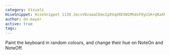 ```yaml
---
category: Visuals
HiseSnippet: HiseSnippet 1139.3ocsV8zaaaCEmxIpXVqdXEXW1MhdxF0yU1K+qKaXNI1tKnMIFwoY6VAiDsEQnHEDoiqQQ.1g8Aa22mjcaeCxdTTwxNwoqvCQGDD+89C+8dju2S8SkATkRlhbJe1zDJx4otClJzQGDQXBzgcPNek6QDkllhsP6OMgnTzPjiyZu1.3TdcT1y+7y6S3DQ.s.BgNWxBnukEyzEn8a+FFm2iDROiEOm1az9v.o3.IWNF3yZt9nDRvkjQziIF0J4hbdR2PlVlNPSzTExY88kgSGDImHr5eNSwtfSMKZhF.NxB2SxCML1fhNHhwC6eabqPfW5WjEVylE9F2iXgrY3EYiuNS.tvh4yGNk9Tzq47zy+ymdNyQu0sz6YtCBRYI5BIFt8ktGJfCpgD3HXdZY0EU5uK4dfDzPnaDStj1KEVLyhpa66WG2z2u1tU7p3MTlVkg+Ir+tXF9GwMasM7wKdQsJderhGFdd4KwIPRQqvDNGeIcpByD3ThHTFiCxNCUVM6JFwDzFJp9Mzo1S2pr5X6WpFSX5n83IQjpGQzQMLd.HUUfI9FF8p7mZ0w9M1byZ0103yJdWCN2PTfpiEAZlTfkhikZ5Ihp0tOI0QTCIwShXZJ7lJvLMlovIoTSdxqLaHt5Qv2v8sFinZiqNdb7Ezzp0pgA+U9ghkGvnkEgyPLrvDPsf3wq70dW6guaXLb3BwQ+7jMVPmrXZ1FM2FfPHkR4ThIlLl9eEV37m+mQ1BmcK8XKamtajZtOlJ4bia89nW46H1zeX4RxMrpHiS0wWQ3ioyTDJTVrRz8gqDmuQQfs7XNEkhCEL8IITwCUehxqofud2gcHZhojMGCzKglpYFJ3zgdEzKzV.W1sCUcoVljoabhTX7fyS04cerkr83RhlIFcFCnJKzzb1l4MkanOTz4b21SKVTu8DVnNZFP0+ncDkMJpnC7ueZ6bBZYimKblegjjFhtXzs8eK+jvvvaLpC2UiKPu4la91EQakCmorl9Acgx+0eZQyxKkhcbytw8bX69UCGe9OfatQC+5YfcXpDNY5IAZxU420.4CIbE0pvakS.CArVaXA9ElccS+lVfCFqzx3WmRRhXApEstCcHYLWuWRBkjZFSAh0oiyktOGF0.d6THgKAI9M1xdAdmc729U9amuAmIGMhSORFRWz4lgBvPBgfxM7wB9NE8bZ.bKbNBUrifzdbhdfdJ+tNqe2aOOtm.3BcptXmZMSPWQ3bDXKnAILn8dCNfwWxvwv1t3LMyf7bAP40BCOLCHDJld57C5eTFz84R2m41moChVNeKsD9BEjO17M+2Fp31c3P3Hufrq6162d7+GAzoxwlFEPW3TFzWvEJeF.kfAz76DlVfNkLMqrq8MqMYlATQX1BS8atvll0N4BadqPTLIHU99.aiWyOl7EYH.mDY+eVY3GEg03lnrlwfct9M7QwPow6CBLohuC39xso0JXy2uB1rwJXylqfMasB1r8JXyNeRaLck1aLzQzVl..86l0I1woqf.2xxtQh9WXRRQIJ
author: do-mayer
active: true
tags: 
---
```

Paint the keyboard in random colours, and change their hue on NoteOn and NoteOff.

